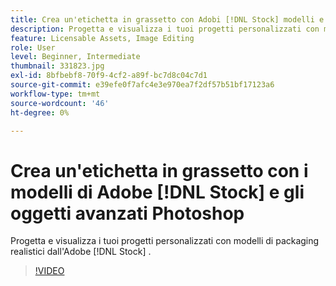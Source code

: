 ```yaml
---
title: Crea un'etichetta in grassetto con Adobi [!DNL Stock] modelli e oggetti avanzati Photoshop
description: Progetta e visualizza i tuoi progetti personalizzati con modelli di packaging realistici di Adobe [!DNL Stock]
feature: Licensable Assets, Image Editing
role: User
level: Beginner, Intermediate
thumbnail: 331823.jpg
exl-id: 8bfbebf8-70f9-4cf2-a89f-bc7d8c04c7d1
source-git-commit: e39efe0f7afc4e3e970ea7f2df57b51bf17123a6
workflow-type: tm+mt
source-wordcount: '46'
ht-degree: 0%

---
```


# Crea un&#39;etichetta in grassetto con i modelli di Adobe [!DNL Stock] e gli oggetti avanzati Photoshop

Progetta e visualizza i tuoi progetti personalizzati con modelli di packaging realistici dall&#39;Adobe [!DNL Stock]    .

>[!VIDEO](https://video.tv.adobe.com/v/331823?hidetitle=true)
